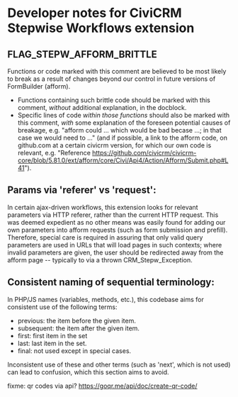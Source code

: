 # Developer notes for CiviCRM Stepwise Workflows extension

## FLAG_STEPW_AFFORM_BRITTLE

Functions or code marked with this comment are believed to be most likely to
break as a result of changes beyond our control in future versions of FormBuilder
(afform).

- Functions containing such brittle code should be marked with this comment, _without_
  additional explanation, in the docblock.
- Specific lines of code _within those functions_ should also be marked with this
  comment, _with_ some explanation of the foreseen potential causes of breakage,
  e.g. "afform could ... which would be bad becase ...; in that case we would 
  need to ..." (and if possible, a link to the afform code, on github.com at a
  certain civicrm version, for which our own code is relevant, e.g. "Reference 
  https://github.com/civicrm/civicrm-core/blob/5.81.0/ext/afform/core/Civi/Api4/Action/Afform/Submit.php#L41").

## Params via 'referer' vs 'request':

In certain ajax-driven workflows, this extension looks for relevant parameters
via HTTP referer, rather than the current HTTP request. This was deemed expedient
as no other means was easily found for adding our own parameters into afform requests
(such as form submission and prefill). Therefore, special care is required in
assuring that only valid query parameters are used in URLs that will load pages
in such contexts; where invalid parameters are given, the user should be redirected
away from the afform page -- typically to via a thrown CRM_Stepw_Exception.

## Consistent naming of sequential terminology:
In PHP/JS names (variables, methods, etc.), this codebase aims for consistent use 
of the following terms:

- previous: the item before the given item.
- subsequent: the item after the given item.
- first: first item in the set
- last: last item in the set.
- final: not used except in special cases.

Inconsistent use of these and other terms (such as 'next', which is not used)
can lead to confusion, which this section aims to avoid.


fixme: qr codes via api? https://goqr.me/api/doc/create-qr-code/
